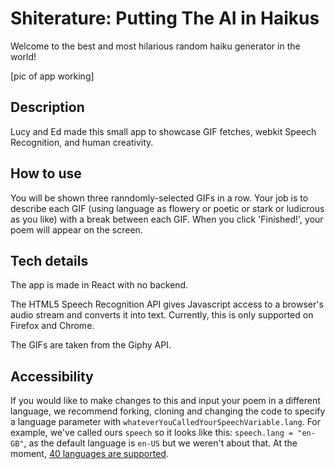 # Shiterature: Putting The AI in Haikus
Welcome to the best and most hilarious random haiku generator in the world!

[pic of app working]

## Description
Lucy and Ed made this small app to showcase GIF fetches, webkit Speech Recognition, and human creativity.

## How to use
You will be shown three ranndomly-selected GIFs in a row. Your job is to describe each GIF (using language as flowery or poetic or stark or ludicrous as you like) with a break between each GIF. When you click 'Finished!', your poem will appear on the screen.

## Tech details
The app is made in React with no backend.

The HTML5 Speech Recognition API gives Javascript access to a browser's audio stream and converts it into text. Currently, this is only supported on Firefox and Chrome.

The GIFs are taken from the Giphy API.

## Accessibility
If you would like to make changes to this and input your poem in a different language, we recommend forking, cloning and changing the code to specify a language parameter with `whateverYouCalledYourSpeechVariable.lang`. For example, we've called ours `speech` so it looks like this: `speech.lang = "en-GB"`, as the default language is `en-US` but we weren't about that. At the moment, [40 languages are supported](https://ourcodeworld.com/articles/read/362/getting-started-with-the-speech-recognition-api-in-javascript).
